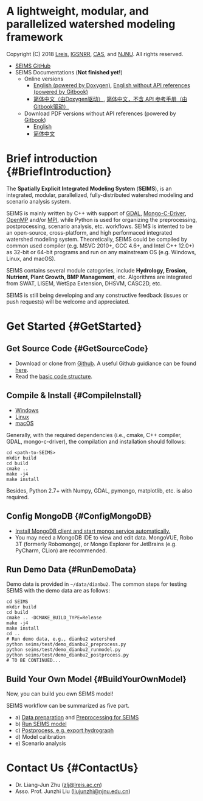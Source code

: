 # A lightweight, modular, and parallelized watershed modeling framework


Copyright (C) 2018 [Lreis](http://www.lreis.ac.cn), [IGSNRR](http://english.igsnrr.cas.cn), [CAS](http://english.cas.cn), and [NJNU](http://en.njnu.edu.cn). All rights reserved.

* [SEIMS GitHub](https://github.com/lreis2415/SEIMS)
* SEIMS Documentations (**Not finished yet!**)
  * Online versions
    * [English (powered by Doxygen)](https://lreis2415.github.io/SEIMS/), [English without API references (powered by Gitbook)](https://crazyzlj.gitbooks.io/seims-documentation-version-2018/content/en/)
    * [简体中文（由Doxygen驱动）](https://lreis2415.github.io/SEIMS/zh-cn), [简体中文，不含 API 参考手册（由Gitbook驱动）](https://crazyzlj.gitbooks.io/seims-documentation-version-2018/content/zh-cn/)
  * Download PDF versions without API references (powered by [Gitbook](https://www.gitbook.com/))
    * [English](https://legacy.gitbook.com/download/pdf/book/crazyzlj/seims-documentation-version-2018?lang=en)
    * [简体中文](https://legacy.gitbook.com/download/pdf/book/crazyzlj/seims-documentation-version-2018?lang=zh-cn)

# Brief introduction {#BriefIntroduction}

The **Spatially Explicit Integrated Modeling System** (**SEIMS**), is an integrated, modular, parallelized, fully-distributed watershed modeling and scenario analysis system.

SEIMS is mainly written by C++ with support of [GDAL](https://github.com/OSGeo/gdal), [Mongo-C-Driver](https://github.com/mongodb/mongo-c-driver), [OpenMP](https://en.wikipedia.org/wiki/OpenMP) and/or [MPI](https://en.wikipedia.org/wiki/Message_Passing_Interface), while Python is used for organizing the preprocessing, postprocessing, scenario analysis, etc. workflows. SEIMS is intented to be an open-source, cross-platform, and high performaced integrated watershed modeling system. Theoretically, SEIMS could be compiled by common used compiler (e.g. MSVC 2010+, GCC 4.6+, and Intel C++ 12.0+) as 32-bit or 64-bit programs and run on any mainstream OS (e.g. Windows, Linux, and macOS).

SEIMS contains several module catogories, include **Hydrology, Erosion, Nutrient, Plant Growth, BMP Management**, etc. Algorithms are integrated from SWAT, LISEM, WetSpa Extension, DHSVM, CASC2D, etc.

SEIMS is still being developing and any constructive feedback (issues or push requests) will be welcome and appreciated.

# Get Started {#GetStarted}
## Get Source Code {#GetSourceCode}

+ Download or clone from [Github](https://github.com/lreis2415/SEIMS). A useful Github guidiance can be found [here](https://github.com/lreis2415/SEIMS/wiki/Git-guidance).
+ Read the [basic code structure](https://github.com/lreis2415/SEIMS/blob/master/seims/README.md).

## Compile & Install {#CompileInstall}

+ [Windows](https://github.com/lreis2415/SEIMS2017/wiki/Windows)
+ [Linux](https://github.com/lreis2415/SEIMS2017/wiki/Linux)
+ [macOS](https://github.com/lreis2415/SEIMS2017/wiki/macOS)

Generally, with the required dependencies (i.e., cmake, C++ compiler, GDAL, mongo-c-driver), the compilation and installation should follows:

```shell
cd <path-to-SEIMS>
mkdir build
cd build
cmake ..
make -j4
make install
```

Besides, Python 2.7+ with Numpy, GDAL, pymongo, matplotlib, etc. is also required.

## Config MongoDB {#ConfigMongoDB}

+ [Install MongoDB client and start mongo service automatically.](https://github.com/lreis2415/SEIMS2017/wiki/MongoDB-install-and-config)
+ You may need a MongoDB IDE to view and edit data. MongoVUE, Robo 3T (formerly Robomongo), or Mongo Explorer for JetBrains (e.g. PyCharm, CLion) are recommended.

## Run Demo Data {#RunDemoData}
Demo data is provided in `~/data/dianbu2`. The common steps for testing SEIMS with the demo data are as follows:

```shell
cd SEIMS
mkdir build
cd build
cmake .. -DCMAKE_BUILD_TYPE=Release
make -j4
make install
cd ..
# Run demo data, e.g., dianbu2 watershed
python seims/test/demo_dianbu2_preprocess.py
python seims/test/demo_dianbu2_runmodel.py
python seims/test/demo_dianbu2_postprocess.py
# TO BE CONTINUED...
```

## Build Your Own Model {#BuildYourOwnModel}
Now, you can build you own SEIMS model!

SEIMS workflow can be summarized as five part.

+ a) [Data preparation](https://github.com/lreis2415/SEIMS2017/wiki/Data-preparation) and [Preprocessing for SEIMS](https://github.com/lreis2415/SEIMS2017/wiki/Data-preprocess)
+ b) [Run SEIMS model](https://github.com/lreis2415/SEIMS2017/wiki/Executation-and-calibration)
+ c) [Postprocess, e.g. export hydrograph](https://github.com/lreis2415/SEIMS2017/wiki/result-postprocess)
+ d) Model calibration
+ e) Scenario analysis


# Contact Us {#ContactUs}
+ Dr. Liang-Jun Zhu (zlj@lreis.ac.cn)
+ Asso. Prof. Junzhi Liu (liujunzhi@njnu.edu.cn)
